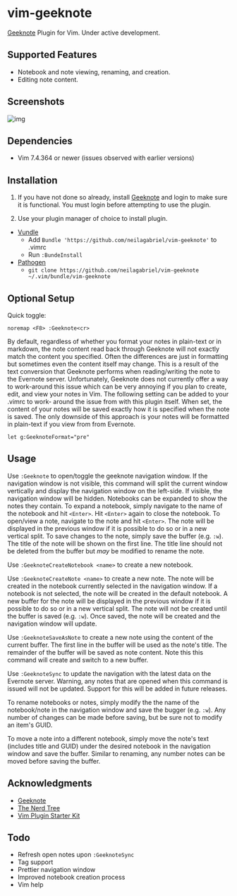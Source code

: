 # vim-geeknote

[Geeknote](http://www.geeknote.me) Plugin for Vim. Under active development.

## Supported Features

- Notebook and note viewing, renaming, and creation.
- Editing note content.

## Screenshots

![img](https://github.com/neilagabriel/vim-geeknote/blob/master/img/explorer.png)

## Dependencies

- Vim 7.4.364 or newer (issues observed with earlier versions)

## Installation

1. If you have not done so already, install [Geeknote](http://www.geeknote.me)
   and login to make sure it is functional. You must login before attempting to
   use the plugin.

2. Use your plugin manager of choice to install plugin.

- [Vundle](https://github.com/gmarik/vundle)
   - Add `Bundle 'https://github.com/neilagabriel/vim-geeknote'` to .vimrc
   - Run `:BundeInstall`
- [Pathogen](https://github.com/tpope/vim-pathogen)
   - `git clone https://github.com/neilagabriel/vim-geeknote ~/.vim/bundle/vim-geeknote`

## Optional Setup

Quick toggle:

    noremap <F8> :Geeknote<cr>

By default, regardless of whether you format your notes in plain-text or in
markdown, the note content read back through Geeknote will not exactly match
the content you specified. Often the differences are just in formatting but
sometimes even the content itself may change. This is a result of the text
conversion that Geeknote performs when reading/writing the note to the Evernote
server. Unfortunately, Geeknote does not currently offer a way to work-around
this issue which can be very annoying if you plan to create, edit, and view
your notes in Vim. The following setting can be added to your .vimrc to work-
around the issue from with this plugin itself. When set, the content of your
notes will be saved exactly how it is specified when the note is saved. The
only downside of this approach is your notes will be formatted in plain-text if
you view from from Evernote.

    let g:GeeknoteFormat="pre"

## Usage

Use `:Geeknote` to open/toggle the geeknote navigation window. If the
navigation window is not visible, this command will split the current window
vertically and display the navigation window on the left-side. If visible, the
navigation window will be hidden. Notebooks can be expanded to show the notes
they contain.  To expand a notebook, simply navigate to the name of the
notebook and hit `<Enter>`. Hit `<Enter>` again to close the notebook. To
open/view a note, navigate to the note and hit `<Enter>`. The note will be
displayed in the previous window if it is possible to do so or in a new
vertical split. To save changes to the note, simply save the buffer (e.g.
`:w`). The title of the note will be shown on the first line. The title line
should not be deleted from the buffer but *may* be modified to rename the note.

Use `:GeeknoteCreateNotebook <name>` to create a new notebook.

Use `:GeeknoteCreateNote <name>` to create a new note. The note will be created
in the notebook currently selected in the navigation window. If a notebook is
not selected, the note will be created in the default notebook. A new buffer
for the note will be displayed in the previous window if it is possible to do
so or in a new vertical split. The note will not be created until the buffer is
saved (e.g. `:w`). Once saved, the note will be created and the navigation
window will update.

Use `:GeeknoteSaveAsNote` to create a new note using the content of the current
buffer. The first line in the buffer will be used as the note's title. The
remainder of the buffer will be saved as note content. Note this this command
will create and switch to a new buffer.

Use `:GeeknoteSync` to update the navigation with the latest data on the
Evernote server. Warning, any notes that are opened when this command is issued
will not be updated. Support for this will be added in future releases.

To rename notebooks or notes, simply modify the the name of the notebook/note
in the navigation window and save the bugger (e.g. `:w`). Any number of changes
can be made before saving, but be sure not to modify an item's GUID.

To move a note into a different notebook, simply move the note's text (includes
title and GUID) under the desired notebook in the navigation window and save
the buffer. Similar to renaming, any number notes can be moved before saving
the buffer.

## Acknowledgments

- [Geeknote](http://www.geeknote.me)
- [The Nerd Tree](https://github.com/scrooloose/nerdtree)
- [Vim Plugin Starter Kit](https://github.com/JarrodCTaylor/vim-plugin-starter-kit)

## Todo

- Refresh open notes upon `:GeeknoteSync`
- Tag support
- Prettier navigation window
- Improved notebook creation process
- Vim help
